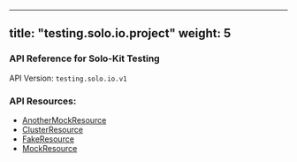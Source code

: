 
---
title: "testing.solo.io.project"
weight: 5
---

<!-- Code generated by solo-kit. DO NOT EDIT. -->



### API Reference for Solo-Kit Testing

API Version: `testing.solo.io.v1`



### API Resources:
- [AnotherMockResource](../github.com/solo-io/solo-kit/test/mocks/api/v1/more_mock_resources.proto.sk#AnotherMockResource)
- [ClusterResource](../github.com/solo-io/solo-kit/test/mocks/api/v1/more_mock_resources.proto.sk#ClusterResource)
- [FakeResource](../github.com/solo-io/solo-kit/test/mocks/api/v1/mock_resources.proto.sk#FakeResource)
- [MockResource](../github.com/solo-io/solo-kit/test/mocks/api/v1/mock_resources.proto.sk#MockResource)

<!-- Start of HubSpot Embed Code -->
<script type="text/javascript" id="hs-script-loader" async defer src="//js.hs-scripts.com/5130874.js"></script>
<!-- End of HubSpot Embed Code -->
